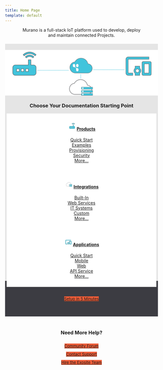 ```yaml
---
title: Home Page
template: default
---
```

[//]: <> (icons from https://material.io/icons/)

<div style="text-align:center; margin-bottom:20px; padding-left:50px; padding-right:50px;">
Murano is a full-stack IoT platform used to develop, deploy and maintain connected Projects.
</div>

<div class="row" style="background-color: #E5E5E5; padding-top:20px;">
    <div class="col-sm-12" style="margin-bottom:20px;">
        <img src="/assets/simple-iot-diagram.png" alt="" class="img-responsive" style="display:block; margin:auto;">
    </div>
    <h3 style="text-align: center;">Choose Your Documentation Starting Point</h3>
    <div class="col-sm-4" style="padding-right:5px; padding-left:5px;">
        <div style="font-color:#0; background-color:#ffffff; padding-top:10px; height:180px; overflow:hidden; z-index:1; position:relative;">
            <h4 style="text-align:center;"><img src="/assets/ic_router_exo_300px.png" width=30px><a href="#">Products</a></h4>
            <div style="text-align:center;">
                <a href="#">Quick Start</a><br/>
                <a href="#">Examples</a><br/>
                <a href="#">Provisioning</a><br/>
                <a href="#">Security</a><br/>
                <a href="#">More...</a><br/>
            </div>
        </div>
    </div>
    <div class="col-sm-4" style="padding-right:5px; padding-left:5px;">
        <div style="font-color:#0; background-color:#ffffff; padding-top:10px; height:180px; overflow:hidden; z-index:1; position:relative;">
            <h4 style="text-align:center;"><img src="/assets/ic_cloudintegration_exo_300px.png" width=30px><a href="#">Integrations</a></h4>
            <div style="text-align:center;">
                <a href="#">Built-In<br/>
                <a href="#">Web Services<br/>
                <a href="#">IT Systems<br/>
                <a href="#">Custom</a><br/>
                <a href="#">More...</a><br/>
            </div>
        </div>
    </div>
    <div class="col-sm-4" style="padding-right:5px; padding-left:5px;">
        <div style="font-color:#0; background-color:#ffffff; padding-top:10px; height:180px; overflow:hidden; z-index:1; position:relative; text-align:center;">
            <h4><img src="/assets/ic_devices_other_exo_300px.png" width=30px><a href="#">Applications</a></h4>
            <div style="text-align:center;">
                <a href="/quickstarts/solutions/exampleapp/">Quick Start</a><br/>
                <a href="#">Mobile</a><br/>
                <a href="#">Web</a><br/>
                <a href="#">API Service</a><br/>
                <a href="#">More...</a><br/>
            </div> 
        </div>
    </div>
</div>
<div class="row" style="background-color: #3c3c42; position:relative; top:-20px;">
    <div style="text-align:center; padding:50px;">
        <a href="/quickstarts/lightbulb/" class="btn btn-info" role="button" style="background-color: #ef5d38; font-size:small; margin-top:20px;">Setup in 5 Minutes</a>
    </div>
</div>


<div class="row help">
    <div class="help-title col-sm-12" style="text-align:center; margin-bottom:20px;">
        <h3>Need More Help?</h3>
    </div>
    <div class="btn-help btn-bottom col-sm-4" style="text-align:center; padding:5px;">
        <a href="https://community.exosite.com/" class="btn btn-primary" style="background-color: #ef5d38; font-size:small;" target="_blank">Community Forum</a>
    </div>
    <div class="btn-help btn-bottom col-sm-4" style="text-align:center; padding:5px;">
        <a href="https://support.exosite.com/" class="btn btn-primary" style="background-color: #ef5d38; font-size:small;" target="_blank">Contact Support</a>
    </div>
    <div class="btn-help btn-bottom col-sm-4" style="text-align:center; padding:5px;">
        <a href="http://info.exosite.com/sales-contact" class="btn btn-primary" style="background-color: #ef5d38; font-size:small;" target="_blank">Hire the Exosite Team</a>
    </div>
</div>